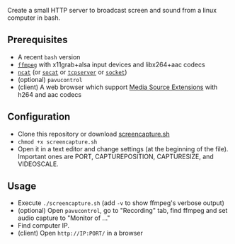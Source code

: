 Create a small HTTP server to broadcast screen and sound from a linux computer in bash.

## Prerequisites

* A recent `bash` version
* [`ffmpeg`](https://ffmpeg.org/about.html) with x11grab+alsa input devices and libx264+aac codecs
* [`ncat`](https://nmap.org/ncat/) (or [`socat`](http://www.dest-unreach.org/socat/) or [`tcpserver`](http://cr.yp.to/ucspi-tcp/tcpserver.html) or [`socket`](http://manpages.ubuntu.com/manpages/trusty/man1/socket.1.html))
* (optional) `pavucontrol`
* (client) A web browser which support [Media Source Extensions](https://w3c.github.io/media-source/) with h264 and aac codecs

## Configuration

* Clone this repository or download [screencapture.sh](https://github.com/ndeineko/bash-http-screen-broadcast/blob/master/screencapture.sh)
* `chmod +x screencapture.sh`
* Open it in a text editor and change settings (at the beginning of the file). Important ones are PORT, CAPTUREPOSITION, CAPTURESIZE, and VIDEOSCALE.

## Usage

* Execute `./screencapture.sh` (add `-v` to show ffmpeg's verbose output)
* (optional) Open `pavucontrol`, go to "Recording" tab, find ffmpeg and set audio capture to "Monitor of ..."
* Find computer IP.
* (client) Open `http://IP:PORT/` in a browser
